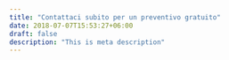 ```yaml
---
title: "Contattaci subito per un preventivo gratuito"
date: 2018-07-07T15:53:27+06:00
draft: false
description: "This is meta description"
---
```

